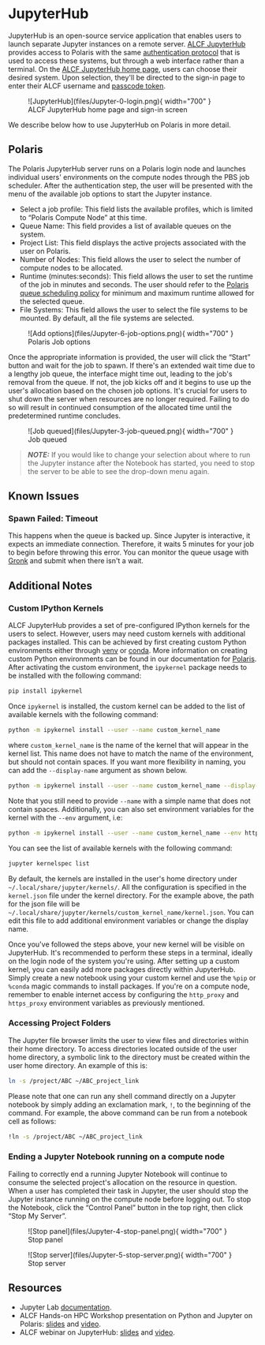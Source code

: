 # JupyterHub

JupyterHub is an open-source service application that enables users to launch separate Jupyter instances on a remote server. [ALCF JupyterHub](https://jupyter.alcf.anl.gov) provides access to Polaris with the same [authentication protocol](../account-project-management/accounts-and-access/alcf-passcode-tokens.md) that is used to access these systems, but through a web interface rather than a terminal. On the [ALCF JupyterHub home page](https://jupyter.alcf.anl.gov), users can choose their desired system. Upon selection, they'll be directed to the sign-in page to enter their ALCF username and [passcode token](../account-project-management/accounts-and-access/alcf-passcode-tokens.md).

<figure markdown>
  ![JupyterHub](files/Jupyter-0-login.png){ width="700" }
  <figcaption>ALCF JupyterHub home page and sign-in screen</figcaption>
</figure>

We describe below how to use JupyterHub on Polaris in more detail.

## Polaris

The Polaris JupyterHub server runs on a Polaris login node and launches individual users' environments on the compute nodes through the PBS job scheduler. After the authentication step, the user will be presented with the menu of the available job options to start the Jupyter instance.

- Select a job profile: This field lists the available profiles, which is limited to “Polaris Compute Node” at this time.
- Queue Name: This field provides a list of available queues on the system.
- Project List: This field displays the active projects associated with the user on Polaris.
- Number of Nodes: This field allows the user to select the number of compute nodes to be allocated.
- Runtime (minutes:seconds): This field allows the user to set the runtime of the job in minutes and seconds. The user should refer to the [Polaris queue scheduling policy](../polaris/running-jobs/running-jobs.md) for minimum and maximum runtime allowed for the selected queue.
- File Systems: This field allows the user to select the file systems to be mounted. By default, all the file systems are selected.

<figure markdown>
  ![Add options](files/Jupyter-6-job-options.png){ width="700" }
  <figcaption>Polaris Job options</figcaption>
</figure>

Once the appropriate information is provided, the user will click the “Start” button and wait for the job to spawn. If there's an extended wait time due to a lengthy job queue, the interface might time out, leading to the job's removal from the queue. If not, the job kicks off and it begins to use up the user's allocation based on the chosen job options. It's crucial for users to shut down the server when resources are no longer required. Failing to do so will result in continued consumption of the allocated time until the predetermined runtime concludes.

<figure markdown>
  ![Job queued](files/Jupyter-3-job-queued.png){ width="700" }
  <figcaption>Job queued</figcaption>
</figure>

> **_NOTE:_** If you would like to change your selection about where to run the Jupyter instance after the Notebook has started, you need to stop the server to be able to see the drop-down menu again.

## Known Issues

### Spawn Failed: Timeout

This happens when the queue is backed up. Since Jupyter is interactive, it expects an immediate connection. Therefore, it waits 5 minutes for your job to begin before throwing this error. You can monitor the queue usage with [Gronk](https://status.alcf.anl.gov/#/polaris) and submit when there isn't a wait.

## Additional Notes

### Custom IPython Kernels

ALCF JupyterHub provides a set of pre-configured IPython kernels for the users to select. However, users may need custom kernels with additional packages installed. This can be achieved by first creating custom Python environments either through [venv](https://docs.python.org/3/library/venv.html) or [conda](https://conda.io/projects/conda/en/latest/user-guide/tasks/manage-environments.html). More information on creating custom Python environments can be found in our documentation for [Polaris](../polaris/data-science/python.md). After activating the custom environment, the `ipykernel` package needs to be installed with the following command:

```bash
pip install ipykernel
```

Once `ipykernel` is installed, the custom kernel can be added to the list of available kernels with the following command:

```bash
python -m ipykernel install --user --name custom_kernel_name
```

where `custom_kernel_name` is the name of the kernel that will appear in the kernel list. This name does not have to match the name of the environment, but should not contain spaces. If you want more flexibility in naming, you can add the `--display-name` argument as shown below.

```bash
python -m ipykernel install --user --name custom_kernel_name --display-name "Polaris Python 3.11 Tensorflow 2.4.1"
```

Note that you still need to provide `--name` with a simple name that does not contain spaces. Additionally, you can also set environment variables for the kernel with the `--env` argument, i.e:

```bash
python -m ipykernel install --user --name custom_kernel_name --env http_proxy http://proxy.alcf.anl.gov:3128 --env https_proxy http://proxy.alcf.anl.gov:3128
```

You can see the list of available kernels with the following command:

```bash
jupyter kernelspec list
```

By default, the kernels are installed in the user's home directory under `~/.local/share/jupyter/kernels/`. All the configuration is specified in the `kernel.json` file under the kernel directory. For the example above, the path for the json file will be `~/.local/share/jupyter/kernels/custom_kernel_name/kernel.json`. You can edit this file to add additional environment variables or change the display name.

Once you've followed the steps above, your new kernel will be visible on JupyterHub. It's recommended to perform these steps in a terminal, ideally on the login node of the system you're using. After setting up a custom kernel, you can easily add more packages directly within JupyterHub. Simply create a new notebook using your custom kernel and use the `%pip` or `%conda` magic commands to install packages. If you're on a compute node, remember to enable internet access by configuring the `http_proxy` and `https_proxy` environment variables as previously mentioned.

### Accessing Project Folders

The Jupyter file browser limits the user to view files and directories within their home directory. To access directories located outside of the user home directory, a symbolic link to the directory must be created within the user home directory. An example of this is:

```bash
ln -s /project/ABC ~/ABC_project_link
```

Please note that one can run any shell command directly on a Jupyter notebook by simply adding an exclamation mark, `!`, to the beginning of the command. For example, the above command can be run from a notebook cell as follows:

```bash
!ln -s /project/ABC ~/ABC_project_link
```

### Ending a Jupyter Notebook running on a compute node

Failing to correctly end a running Jupyter Notebook will continue to consume the selected project's allocation on the resource in question. When a user has completed their task in Jupyter, the user should stop the Jupyter instance running on the compute node before logging out. To stop the Notebook, click the “Control Panel” button in the top right, then click “Stop My Server”.

<figure markdown>
  ![Stop panel](files/Jupyter-4-stop-panel.png){ width="700" }
  <figcaption>Stop panel</figcaption>
</figure>

<figure markdown>
  ![Stop server](files/Jupyter-5-stop-server.png){ width="700" }
  <figcaption>Stop server</figcaption>
</figure>

## Resources

* Jupyter Lab [documentation](https://jupyterlab.readthedocs.io/en/stable/).
* ALCF Hands-on HPC Workshop presentation on Python and Jupyter on Polaris: [slides](https://www.alcf.anl.gov/support-center/training-assets/python-jupyter-notebook-and-containers) and [video](https://youtu.be/fhCe5eO1RSM).
* ALCF webinar on JupyterHub: [slides](https://github.com/keceli/ezHPC/blob/main/webinar/jupyterhub_webinar.pdf) and [video](https://youtu.be/X9g9eQcYseI?feature=shared).